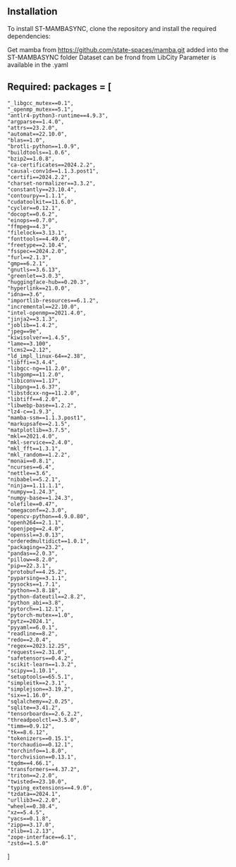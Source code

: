 ## Installation

To install ST-MAMBASYNC, clone the repository and install the required dependencies:

Get mamba from https://github.com/state-spaces/mamba.git added into the ST-MAMBASYNC folder
Dataset can be frond from LibCity
Parameter is available in the .yaml

## Required: packages = [
    "_libgcc_mutex==0.1",
    "_openmp_mutex==5.1",
    "antlr4-python3-runtime==4.9.3",
    "argparse==1.4.0",
    "attrs==23.2.0",
    "automat==22.10.0",
    "blas==1.0",
    "brotli-python==1.0.9",
    "buildtools==1.0.6",
    "bzip2==1.0.8",
    "ca-certificates==2024.2.2",
    "causal-conv1d==1.1.3.post1",
    "certifi==2024.2.2",
    "charset-normalizer==3.3.2",
    "constantly==23.10.4",
    "contourpy==1.1.1",
    "cudatoolkit==11.6.0",
    "cycler==0.12.1",
    "docopt==0.6.2",
    "einops==0.7.0",
    "ffmpeg==4.3",
    "filelock==3.13.1",
    "fonttools==4.49.0",
    "freetype==2.10.4",
    "fsspec==2024.2.0",
    "furl==2.1.3",
    "gmp==6.2.1",
    "gnutls==3.6.13",
    "greenlet==3.0.3",
    "huggingface-hub==0.20.3",
    "hyperlink==21.0.0",
    "idna==3.6",
    "importlib-resources==6.1.2",
    "incremental==22.10.0",
    "intel-openmp==2021.4.0",
    "jinja2==3.1.3",
    "joblib==1.4.2",
    "jpeg==9e",
    "kiwisolver==1.4.5",
    "lame==3.100",
    "lcms2==2.12",
    "ld_impl_linux-64==2.38",
    "libffi==3.4.4",
    "libgcc-ng==11.2.0",
    "libgomp==11.2.0",
    "libiconv==1.17",
    "libpng==1.6.37",
    "libstdcxx-ng==11.2.0",
    "libtiff==4.2.0",
    "libwebp-base==1.2.2",
    "lz4-c==1.9.3",
    "mamba-ssm==1.1.3.post1",
    "markupsafe==2.1.5",
    "matplotlib==3.7.5",
    "mkl==2021.4.0",
    "mkl-service==2.4.0",
    "mkl_fft==1.3.1",
    "mkl_random==1.2.2",
    "monai==0.8.1",
    "ncurses==6.4",
    "nettle==3.6",
    "nibabel==5.2.1",
    "ninja==1.11.1.1",
    "numpy==1.24.3",
    "numpy-base==1.24.3",
    "olefile==0.47",
    "omegaconf==2.3.0",
    "opencv-python==4.9.0.80",
    "openh264==2.1.1",
    "openjpeg==2.4.0",
    "openssl==3.0.13",
    "orderedmultidict==1.0.1",
    "packaging==23.2",
    "pandas==2.0.3",
    "pillow==8.2.0",
    "pip==22.3.1",
    "protobuf==4.25.2",
    "pyparsing==3.1.1",
    "pysocks==1.7.1",
    "python==3.8.18",
    "python-dateutil==2.8.2",
    "python_abi==3.8",
    "pytorch==1.12.1",
    "pytorch-mutex==1.0",
    "pytz==2024.1",
    "pyyaml==6.0.1",
    "readline==8.2",
    "redo==2.0.4",
    "regex==2023.12.25",
    "requests==2.31.0",
    "safetensors==0.4.2",
    "scikit-learn==1.3.2",
    "scipy==1.10.1",
    "setuptools==65.5.1",
    "simpleitk==2.3.1",
    "simplejson==3.19.2",
    "six==1.16.0",
    "sqlalchemy==2.0.25",
    "sqlite==3.41.2",
    "tensorboardx==2.6.2.2",
    "threadpoolctl==3.5.0",
    "timm==0.9.12",
    "tk==8.6.12",
    "tokenizers==0.15.1",
    "torchaudio==0.12.1",
    "torchinfo==1.8.0",
    "torchvision==0.13.1",
    "tqdm==4.66.1",
    "transformers==4.37.2",
    "triton==2.2.0",
    "twisted==23.10.0",
    "typing_extensions==4.9.0",
    "tzdata==2024.1",
    "urllib3==2.2.0",
    "wheel==0.38.4",
    "xz==5.4.5",
    "yacs==0.1.8",
    "zipp==3.17.0",
    "zlib==1.2.13",
    "zope-interface==6.1",
    "zstd==1.5.0"
]
